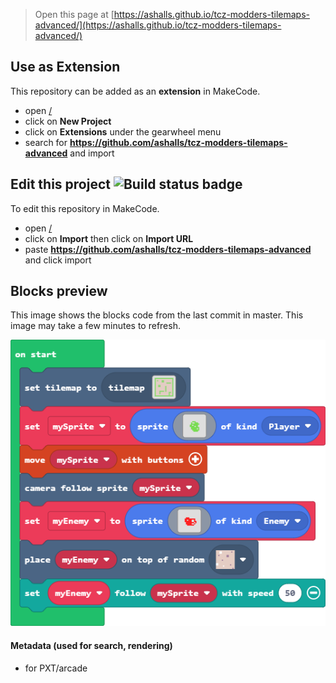  


> Open this page at [https://ashalls.github.io/tcz-modders-tilemaps-advanced/](https://ashalls.github.io/tcz-modders-tilemaps-advanced/)

## Use as Extension

This repository can be added as an **extension** in MakeCode.

* open [/](/)
* click on **New Project**
* click on **Extensions** under the gearwheel menu
* search for **https://github.com/ashalls/tcz-modders-tilemaps-advanced** and import

## Edit this project ![Build status badge](https://github.com/ashalls/tcz-modders-tilemaps-advanced/workflows/MakeCode/badge.svg)

To edit this repository in MakeCode.

* open [/](/)
* click on **Import** then click on **Import URL**
* paste **https://github.com/ashalls/tcz-modders-tilemaps-advanced** and click import

## Blocks preview

This image shows the blocks code from the last commit in master.
This image may take a few minutes to refresh.

![A rendered view of the blocks](https://github.com/ashalls/tcz-modders-tilemaps-advanced/raw/master/.github/makecode/blocks.png)

#### Metadata (used for search, rendering)

* for PXT/arcade
<script src="https://makecode.com/gh-pages-embed.js"></script><script>makeCodeRender("{{ site.makecode.home_url }}", "{{ site.github.owner_name }}/{{ site.github.repository_name }}");</script>
